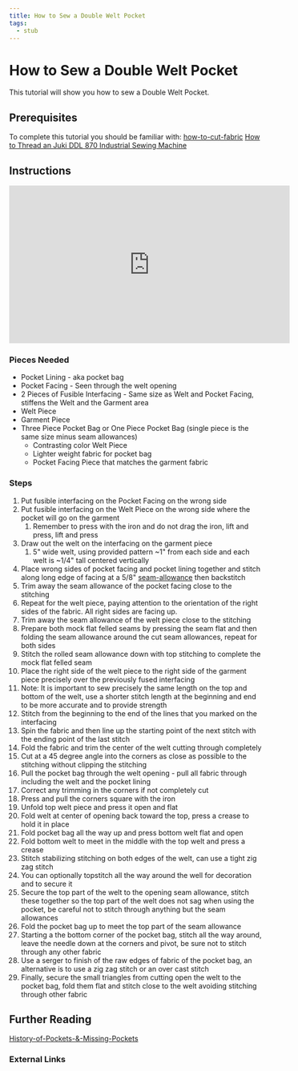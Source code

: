 ```yaml
---
title: How to Sew a Double Welt Pocket
tags:
  - stub
---
```


# How to Sew a Double Welt Pocket

This tutorial will show you how to sew a Double Welt Pocket.

## Prerequisites

To complete this tutorial you should be familiar with: [how-to-cut-fabric](./how-to-cut-fabric.md) [How to Thread an Juki DDL 870 Industrial Sewing Machine](./how-to-thread-an-juki-ddl-870-industrial-sewing-machine.md)

## Instructions

<div class="responsive-iframe-container"><iframe width="560" height="315" src="https://www.youtube.com/embed/1U-0yYVQ5X0" title="YouTube video player" frameborder="0" allow="accelerometer; autoplay; clipboard-write; encrypted-media; gyroscope; picture-in-picture" allowfullscreen></iframe></div>

### Pieces Needed

- Pocket Lining - aka pocket bag
- Pocket Facing - Seen through the welt opening
- 2 Pieces of Fusible Interfacing - Same size as Welt and Pocket Facing, stiffens the Welt and the Garment area
- Welt Piece
- Garment Piece
- Three Piece Pocket Bag or One Piece Pocket Bag (single piece is the same size minus seam allowances)
  - Contrasting color Welt Piece
  - Lighter weight fabric for pocket bag
  - Pocket Facing Piece that matches the garment fabric

### Steps

1. Put fusible interfacing on the Pocket Facing on the wrong side
2. Put fusible interfacing on the Welt Piece on the wrong side where the pocket will go on the garment
   1. Remember to press with the iron and do not drag the iron, lift and press, lift and press
3. Draw out the welt on the interfacing on the garment piece
   1. 5" wide welt, using provided pattern ~1" from each side and each welt is ~1/4" tall centered vertically
4. Place wrong sides of pocket facing and pocket lining together and stitch along long edge of facing at a 5/8" [seam-allowance](./seam-allowance.md) then backstitch
5. Trim away the seam allowance of the pocket facing close to the stitching
6. Repeat for the welt piece, paying attention to the orientation of the right sides of the fabric. All right sides are facing up.
7. Trim away the seam allowance of the welt piece close to the stitching
8. Prepare both mock flat felled seams by pressing the seam flat and then folding the seam allowance around the cut seam allowances, repeat for both sides
9. Stitch the rolled seam allowance down with top stitching to complete the mock flat felled seam
10. Place the right side of the welt piece to the right side of the garment piece precisely over the previously fused interfacing
11. Note: It is important to sew precisely the same length on the top and bottom of the welt, use a shorter stitch length at the beginning and end to be more accurate and to provide strength
12. Stitch from the beginning to the end of the lines that you marked on the interfacing
13. Spin the fabric and then line up the starting point of the next stitch with the ending point of the last stitch
14. Fold the fabric and trim the center of the welt cutting through completely
15. Cut at a 45 degree angle into the corners as close as possible to the stitching without clipping the stitching
16. Pull the pocket bag through the welt opening - pull all fabric through including the welt and the pocket lining
17. Correct any trimming in the corners if not completely cut
18. Press and pull the corners square with the iron
19. Unfold top welt piece and press it open and flat
20. Fold welt at center of opening back toward the top, press a crease to hold it in place
21. Fold pocket bag all the way up and press bottom welt flat and open
22. Fold bottom welt to meet in the middle with the top welt and press a crease
23. Stitch stabilizing stitching on both edges of the welt, can use a tight zig zag stitch
24. You can optionally topstitch all the way around the well for decoration and to secure it
25. Secure the top part of the welt to the opening seam allowance, stitch these together so the top part of the welt does not sag when using the pocket, be careful not to stitch through anything but the seam allowances
26. Fold the pocket bag up to meet the top part of the seam allowance
27. Starting a the bottom corner of the pocket bag, stitch all the way around, leave the needle down at the corners and pivot, be sure not to stitch through any other fabric
28. Use a serger to finish of the raw edges of fabric of the pocket bag, an alternative is to use a zig zag stitch or an over cast stitch
29. Finally, secure the small triangles from cutting open the welt to the pocket bag, fold them flat and stitch close to the welt avoiding stitching through other fabric

## Further Reading

[History-of-Pockets-&-Missing-Pockets](../Sewing/History-of-Pockets-&-Missing-Pockets.md)

### External Links
